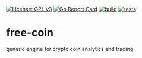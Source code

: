 [![License: GPL v3](https://img.shields.io/badge/License-GPLv3-blue.svg)](https://www.gnu.org/licenses/gpl-3.0)
[![Go Report Card](https://goreportcard.com/badge/github.com/drakos74/free-coin)](https://goreportcard.com/report/github.com/drakos74/free-coin)
[![build](https://github.com/drakos74/free-coin/workflows/build/badge.svg)](https://github.com/drakos74/free-coin/actions)
[![tests](https://github.com/drakos74/free-coin/workflows/tests/badge.svg)](https://github.com/drakos74/free-coin/actions)
# free-coin
generic engine for crypto coin analytics and trading
